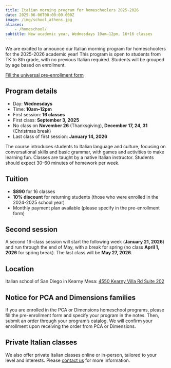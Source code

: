 ```yaml
---
title: Italian morning program for homeschoolers 2025-2026
date: 2025-06-06T00:00:00.000Z
image: /img/school_athens.jpg
aliases:
    - /homeschool/
subtitle: New academic year, Wednesdays 10am–12pm, 16+16 classes
---
```


We are excited to announce our Italian morning program for homeschoolers for the 2025-2026 academic year! This program is open to students from TK to 8th grade, with no previous Italian required. Students will be grouped by age based on enrollment.

<div class="tc">
<a href="https://docs.google.com/forms/d/e/1FAIpQLSd4sac0Y2wdTd9gm2AF1Y9uuVPPyJzHfHEphJPA1iYPkrP43g/viewform?usp=sf_link" class="btn raise">Fill the universal pre-enrollment form</a>
</div>

## Program details

- Day: **Wednesdays**
- Time: **10am–12pm**
- First session: **16 classes**
- First class: **September 3, 2025**
- No class on **November 26** (Thanksgiving), **December 17, 24, 31** (Christmas break)
- Last class of first session: **January 14, 2026**

The course introduces students to Italian language and culture, focusing on conversational skills and basic grammar, with games and activities to make learning fun. Classes are taught by a native Italian instructor. Students should expect 30–60 minutes of homework per week.

## Tuition

- **$890** for 16 classes
- **10% discount** for returning students (those who were enrolled in the 2024-2025 school year)
- Monthly payment plan available (please specify in the pre-enrollment form)

## Second session

A second 16-class session will start the following week (**January 21, 2026**) and run through the end of May, with a break for spring (no class **April 1, 2026** for spring break). The last class will be **May 27, 2026**.

## Location

Italian school of San Diego in Kearny Mesa: [4550 Kearny Villa Rd Suite 202](https://goo.gl/maps/KqGhZAXJfkkLLsvYA)

## Notice for PCA and Dimensions families

If you are enrolled in the PCA or Dimensions homeschool programs, please fill the pre-enrollment form and specify your program in the notes. Then, submit an order through your program’s catalog. We will confirm your enrollment upon receiving the order from PCA or Dimensions.

## Private Italian classes

We also offer private Italian classes online or in-person, tailored to your level and interests. Please [contact us](/contact) for more information.
